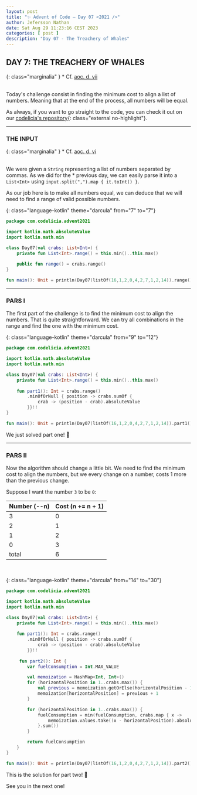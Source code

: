```yaml
---
layout: post
title: "✨ Advent of Code — Day 07 <2021 />"
author: Jefersson Nathan
date: Sat Aug 29 11:23:16 CEST 2023
categories: [ post ]
description: "Day 07 - The Treachery of Whales"
---
```


## DAY 7: THE TREACHERY OF WHALES

{: class="marginalia" }
\* Cf. [aoc. d. vii](https://adventofcode.com/2021/day/7)<br/><br/>

Today's challenge consist in finding the minimum cost to align a list of numbers.
Meaning that at the end of the process, all numbers will be equal.

As always, if you want to go straight to the code, you can check it out on
our [codelicia's repository](https://github.com/codelicia/adventofcode/tree/main/2021){: class="external no-highlight"}.

---

### THE INPUT

{: class="marginalia" }
\* Cf. [aoc. d. vi](https://adventofcode.com/2021/day/6)<br/><br/>

We were given a `String` representing a list of numbers separated by commas.
As we did for the * previous day, we can easily parse it into a `List<Int>` using
`input.split(",").map { it.toInt() }`.

As our job here is to make all numbers equal, we can deduce that we will need to
find a range of valid possible numbers.

{: class="language-kotlin" theme="darcula" from="7" to="7"}
```kotlin
package com.codelicia.advent2021

import kotlin.math.absoluteValue
import kotlin.math.min

class Day07(val crabs: List<Int>) {
    private fun List<Int>.range() = this.min()..this.max()
    
    public fun range() = crabs.range()
}

fun main(): Unit = println(Day07(listOf(16,1,2,0,4,2,7,1,2,14)).range())
```

---

### PARS I

The first part of the challenge is to find the minimum cost to align the numbers.
That is quite straightforward. We can try all combinations in the range and find
the one with the minimum cost.

{: class="language-kotlin" theme="darcula" from="9" to="12"}
```kotlin
package com.codelicia.advent2021

import kotlin.math.absoluteValue
import kotlin.math.min

class Day07(val crabs: List<Int>) {
    private fun List<Int>.range() = this.min()..this.max()
    
    fun part1(): Int = crabs.range()
        .minOfOrNull { position -> crabs.sumOf {
            crab -> (position - crab).absoluteValue
        }}!!
}

fun main(): Unit = println(Day07(listOf(16,1,2,0,4,2,7,1,2,14)).part1())
```

We just solved part one! 🎉

---

### PARS II

Now the algorithm should change a little bit. We need to find the minimum cost
to align the numbers, but we every change on a number, costs 1 more than the previous
change.

Suppose I want the number `3` to be `0`:

| Number (--n) | Cost (n += n + 1) |
|--------------|-------------------|
| 3            | 0                 |
| 2            | 1                 |
| 1            | 2                 |
| 0            | 3                 |
| total        | 6                 |

<br />

{: class="language-kotlin" theme="darcula" from="14" to="30"}
```kotlin
package com.codelicia.advent2021

import kotlin.math.absoluteValue
import kotlin.math.min

class Day07(val crabs: List<Int>) {
    private fun List<Int>.range() = this.min()..this.max()
    
    fun part1(): Int = crabs.range()
        .minOfOrNull { position -> crabs.sumOf {
            crab -> (position - crab).absoluteValue
        }}!!
        
     fun part2(): Int {
        var fuelConsumption = Int.MAX_VALUE

        val memoization = HashMap<Int, Int>()
        for (horizontalPosition in 1..crabs.max()) {
            val previous = memoization.getOrElse(horizontalPosition - 1) { 0 }
            memoization[horizontalPosition] = previous + 1
        }

        for (horizontalPosition in 1..crabs.max()) {
            fuelConsumption = min(fuelConsumption, crabs.map { x ->
                memoization.values.take((x - horizontalPosition).absoluteValue).sum()
            }.sum())
        }

        return fuelConsumption
    }
}

fun main(): Unit = println(Day07(listOf(16,1,2,0,4,2,7,1,2,14)).part2())
```

This is the solution for part two! 🎉

See you in the next one!